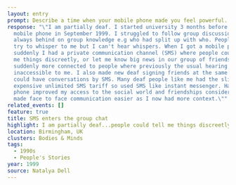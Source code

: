 ```yaml
---
layout: entry
prompt: Describe a time when your mobile phone made you feel powerful.
response: "\"I am partially deaf. I started university 3 months before I got a
  mobile phone in September 1999. I struggled to follow group discussions. I was
  always behind on group knowledge e.g who had split up with who. People would
  try to whisper to me but I can't hear whispers. When I got a mobile phone,
  suddenly I had a private communication channel (SMS) where people could tell
  me things discreetly, or let me know big news in our group of friends. I was
  suddenly more connected to people where previously the usual hearing ways were
  inaccessible to me. I also made new deaf signing friends at the same time, so
  could have conversations by SMS. Many deaf people like me had the slightly
  expensive unlimited SMS tariff so used SMS like instant messenger. Having the
  phone improved my access to the social world and friendships considerably and
  made face to face communication easier as I now had more context.\""
related_events: []
feature: true
title: SMS enters the group chat
highlight: I am partially deaf...people could tell me things discreetly over SMS.
location: Birmingham, UK
clusters: Bodies & Minds
tags:
  - 1990s
  - People's Stories
year: 1999
source: Natalya Dell
---
```

